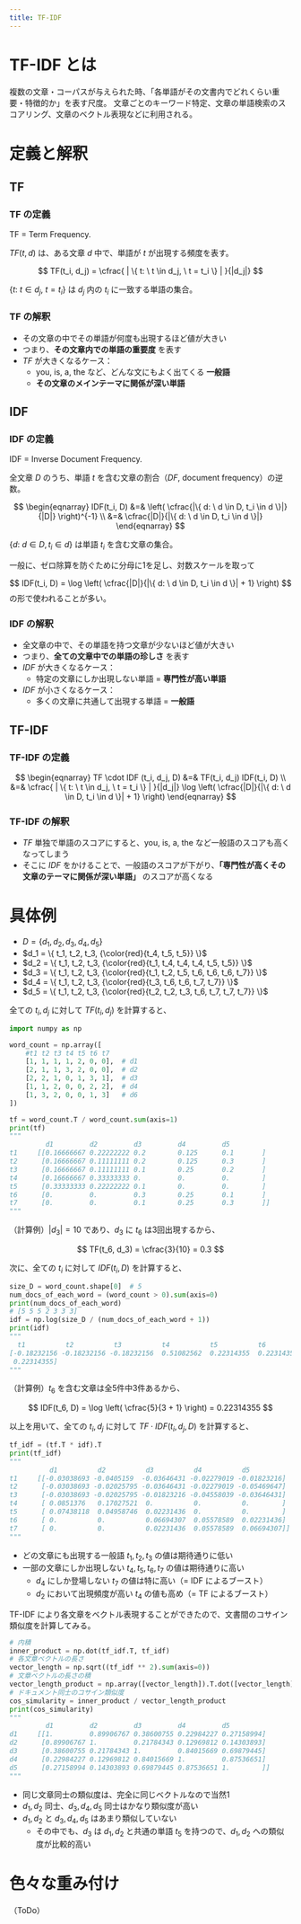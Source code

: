 ```yaml
---
title: TF-IDF
---
```


# TF-IDF とは

複数の文章・コーパスが与えられた時、「各単語がその文書内でどれくらい重要・特徴的か」を表す尺度。
文章ごとのキーワード特定、文章の単語検索のスコアリング、文章のベクトル表現などに利用される。

# 定義と解釈

## TF

### TF の定義

TF = Term Frequency.

$TF(t, d)$ は、ある文章 $d$ 中で、単語が $t$ が出現する頻度を表す。

$$
TF(t_i, d_j) = \cfrac{ | \{ t: \ t \in d_j, \ t = t_i \} | }{|d_j|}
$$

$\{ t: \ t \in d_j, \ t = t_i \}$ は $d_j$ 内の $t_i$ に一致する単語の集合。

### TF の解釈

- その文章の中でその単語が何度も出現するほど値が大きい
- つまり、**その文章内での単語の重要度** を表す
- $TF$ が大きくなるケース：
	- you, is, a, the など、どんな文にもよく出てくる **一般語**
	- **その文章のメインテーマに関係が深い単語**

## IDF

### IDF の定義

IDF = Inverse Document Frequency.

全文章 $D$ のうち、単語 $t$ を含む文章の割合（$DF$, document frequency）の逆数。

$$
\begin{eqnarray}
  IDF(t_i, D) &=& \left( \cfrac{|\{ d: \ d \in D, t_i \in d \}|}{|D|} \right)^{-1}
  \\
  &=& \cfrac{|D|}{|\{ d: \ d \in D, t_i \in d \}|}
\end{eqnarray}
$$

$\{ d: \ d \in D, t_i \in d \}$ は単語 $t_i$ を含む文章の集合。

一般に、ゼロ除算を防ぐために分母に1を足し、対数スケールを取って

$$
IDF(t_i, D) = \log \left( \cfrac{|D|}{|\{ d: \ d \in D, t_i \in d \}| + 1} \right)
$$
の形で使われることが多い。

### IDF の解釈

- 全文章の中で、その単語を持つ文章が少ないほど値が大きい
- つまり、**全ての文章中での単語の珍しさ** を表す
- $IDF$ が大きくなるケース：
	- 特定の文章にしか出現しない単語 = **専門性が高い単語**
- $IDF$ が小さくなるケース：
	- 多くの文章に共通して出現する単語 = **一般語**

## TF-IDF

### TF-IDF の定義

$$
\begin{eqnarray}
  TF \cdot IDF (t_i, d_j, D) &=& TF(t_i, d_j) IDF(t_i, D)
  \\
  &=& \cfrac{ | \{ t: \ t \in d_j, \ t = t_i \} | }{|d_j|}
  \log \left( \cfrac{|D|}{|\{ d: \ d \in D, t_i \in d \}| + 1} \right)
\end{eqnarray}
$$

### TF-IDF の解釈

- $TF$ 単独で単語のスコアにすると、you, is, a, the など一般語のスコアも高くなってしまう
- そこに $IDF$ をかけることで、一般語のスコアが下がり、**「専門性が高くその文章のテーマに関係が深い単語」** のスコアが高くなる


# 具体例

- $D=\{d_1,d_2,d_3,d_4,d_5\}$
- $d_1 = \{ t_1, t_2, t_3, {\color{red}{t_4, t_5, t_5}} \}$
- $d_2 = \{ t_1, t_2, t_3, {\color{red}{t_1, t_4, t_4, t_4, t_5, t_5}} \}$
- $d_3 = \{ t_1, t_2, t_3, {\color{red}{t_1, t_2, t_5, t_6, t_6, t_6, t_7}} \}$
- $d_4 = \{ t_1, t_2, t_3, {\color{red}{t_3, t_6, t_6, t_7, t_7}} \}$
- $d_5 = \{ t_1, t_2, t_3, {\color{red}{t_2, t_2, t_3, t_6, t_7, t_7, t_7}} \}$

全ての $t_i, d_j$ に対して $TF(t_i, d_j)$ を計算すると、

```python
import numpy as np

word_count = np.array([
    #t1 t2 t3 t4 t5 t6 t7
    [1, 1, 1, 1, 2, 0, 0],  # d1
    [2, 1, 1, 3, 2, 0, 0],  # d2
    [2, 2, 1, 0, 1, 3, 1],  # d3
    [1, 1, 2, 0, 0, 2, 2],  # d4
    [1, 3, 2, 0, 0, 1, 3]   # d6
])

tf = word_count.T / word_count.sum(axis=1)
print(tf)
"""
         d1         d2         d3         d4         d5
t1     [[0.16666667 0.22222222 0.2        0.125      0.1       ]
t2      [0.16666667 0.11111111 0.2        0.125      0.3       ]
t3      [0.16666667 0.11111111 0.1        0.25       0.2       ]
t4      [0.16666667 0.33333333 0.         0.         0.        ]
t5      [0.33333333 0.22222222 0.1        0.         0.        ]
t6      [0.         0.         0.3        0.25       0.1       ]
t7      [0.         0.         0.1        0.25       0.3       ]]
"""
```

（計算例）$|d_3| = 10$ であり、$d_3$ に $t_6$ は3回出現するから、

$$
TF(t_6, d_3) = \cfrac{3}{10} = 0.3
$$

次に、全ての $t_i$ に対して $IDF(t_i, D)$ を計算すると、

```python
size_D = word_count.shape[0]  # 5
num_docs_of_each_word = (word_count > 0).sum(axis=0)
print(num_docs_of_each_word)
# [5 5 5 2 3 3 3]
idf = np.log(size_D / (num_docs_of_each_word + 1))
print(idf)
"""
  t1          t2          t3          t4          t5          t6          t7
[-0.18232156 -0.18232156 -0.18232156  0.51082562  0.22314355  0.22314355 
 0.22314355]
"""
```

（計算例）$t_6$ を含む文章は全5件中3件あるから、

$$
IDF(t_6, D) = \log \left( \cfrac{5}{3 + 1} \right) = 0.22314355
$$

以上を用いて、全ての $t_i, d_j$ に対して $TF \cdot IDF (t_i, d_j, D)$ を計算すると、

```python
tf_idf = (tf.T * idf).T
print(tf_idf)
"""
          d1          d2          d3          d4          d5
t1     [[-0.03038693 -0.0405159  -0.03646431 -0.02279019 -0.01823216]
t2      [-0.03038693 -0.02025795 -0.03646431 -0.02279019 -0.05469647]
t3      [-0.03038693 -0.02025795 -0.01823216 -0.04558039 -0.03646431]
t4      [ 0.0851376   0.17027521  0.          0.          0.        ]
t5      [ 0.07438118  0.04958746  0.02231436  0.          0.        ]
t6      [ 0.          0.          0.06694307  0.05578589  0.02231436]
t7      [ 0.          0.          0.02231436  0.05578589  0.06694307]]
"""
```

- どの文章にも出現する一般語 $t_1, t_2, t_3$ の値は期待通りに低い
- 一部の文章にしか出現しない $t_4, t_5, t_6, t_7$ の値は期待通りに高い
	- $d_4$ にしか登場しない $t_7$ の値は特に高い（= IDF によるブースト）
	- $d_2$ において出現頻度が高い $t_4$ の値も高め（= TF によるブースト）

TF-IDF により各文章をベクトル表現することができたので、文書間のコサイン類似度を計算してみる。

```python
# 内積
inner_product = np.dot(tf_idf.T, tf_idf)
# 各文章ベクトルの長さ
vector_length = np.sqrt((tf_idf ** 2).sum(axis=0))
# 文章ベクトルの長さの積
vector_length_product = np.array([vector_length]).T.dot([vector_length])
# ドキュメント同士のコサイン類似度
cos_simularity = inner_product / vector_length_product
print(cos_simularity)
"""
         d1         d2         d3         d4         d5
d1     [[1.         0.89906767 0.38600755 0.22984227 0.27158994]
d2      [0.89906767 1.         0.21784343 0.12969812 0.14303893]
d3      [0.38600755 0.21784343 1.         0.84015669 0.69879445]
d4      [0.22984227 0.12969812 0.84015669 1.         0.87536651]
d5      [0.27158994 0.14303893 0.69879445 0.87536651 1.        ]]
"""
```

- 同じ文章同士の類似度は、完全に同じベクトルなので当然1
- $d_1, d_2$ 同士、$d_3, d_4, d_5$ 同士はかなり類似度が高い
- $d_1, d_2$ と $d_3, d_4, d_5$ はあまり類似していない
	- その中でも、$d_3$ は $d_1, d_2$ と共通の単語 $t_5$ を持つので、$d_1, d_2$ への類似度が比較的高い


# 色々な重み付け

（ToDo）
